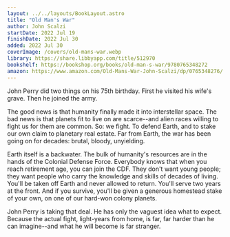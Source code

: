 ```yaml
---
layout: ../../layouts/BookLayout.astro
title: "Old Man's War"
author: John Scalzi
startDate: 2022 Jul 19
finishDate: 2022 Jul 30
added: 2022 Jul 30
coverImage: /covers/old-mans-war.webp
library: https://share.libbyapp.com/title/512970
bookshelf: https://bookshop.org/books/old-man-s-war/9780765348272
amazon: https://www.amazon.com/Old-Mans-War-John-Scalzi/dp/0765348276/
---
```


John Perry did two things on his 75th birthday. First he visited his wife's grave. Then he joined the army.

The good news is that humanity finally made it into interstellar space. The bad news is that planets fit to live on are scarce--and alien races willing to fight us for them are common. So: we fight. To defend Earth, and to stake our own claim to planetary real estate. Far from Earth, the war has been going on for decades: brutal, bloody, unyielding.

Earth itself is a backwater. The bulk of humanity's resources are in the hands of the Colonial Defense Force. Everybody knows that when you reach retirement age, you can join the CDF. They don't want young people; they want people who carry the knowledge and skills of decades of living. You'll be taken off Earth and never allowed to return. You'll serve two years at the front. And if you survive, you'll be given a generous homestead stake of your own, on one of our hard-won colony planets.

John Perry is taking that deal. He has only the vaguest idea what to expect. Because the actual fight, light-years from home, is far, far harder than he can imagine--and what he will become is far stranger.

<!-- ### Notes & Highlights -->

